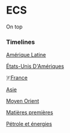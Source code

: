 # ECS
On top

### Timelines
[Amérique Latine](https://tomcattt.github.io/al)
 
[États-Unis D'Amériques](https://tomcattt.github.io/usa)

🇫[France](https://tomcattt.github.io/france)

[Asie](https://tomcattt.github.io/asie)

[Moyen Orient](https://tomcattt.github.io/mo)

[Matières premières](https://tomcattt.github.io/mpremieres)

[Pétrole et énergies](https://tomcattt.github.io/petrole_et_energie)
